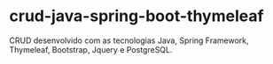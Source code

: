 # crud-java-spring-boot-thymeleaf
CRUD desenvolvido com as tecnologias Java, Spring Framework, Thymeleaf, Bootstrap, Jquery e PostgreSQL.

